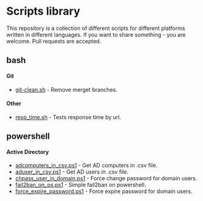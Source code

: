 # Scripts library

This repository is a collection of different scripts for different platforms written in different languages. If you want to share something - you are welcome. Pull requests are accepted.

## bash

#### Git

- [git-clean.sh](/bash/git-clean.sh) - Remove merget branches.

#### Other

- [resp_time.sh](/bash/resp_time.sh) - Tests response time by url.

## powershell

#### Active Directory

- [adcomputers_in_csv.ps1](/powershell/adcomputers_in_csv.ps1) - Get AD computers in .csv file.
- [aduser_in_csv.ps1](/powershell/aduser_in_csv.ps1) - Get AD users in .csv file.
- [chpass_user_in_domain.ps1](/powershell/chpass_user_in_domain.ps1) - Force change password for domain users.
- [fail2ban_on_ps.ps1](/powershell/fail2ban_on_ps.ps1) - Simple fail2ban on powershell.
- [force_expire_password.ps1](/powershell/force_expire_password.ps1) - Force expire password for domain users.
